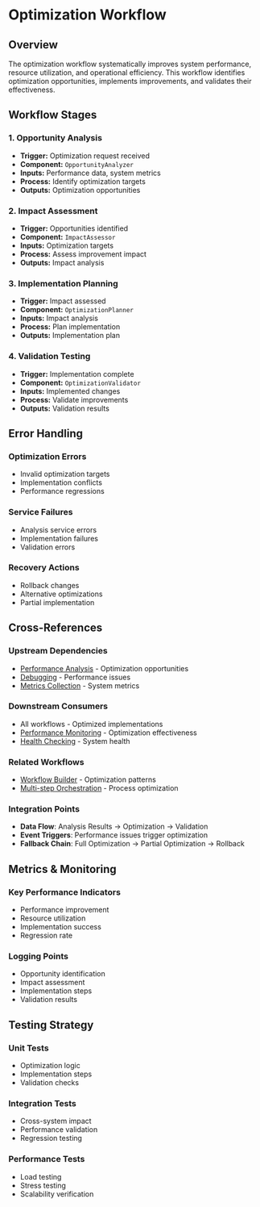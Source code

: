 # Optimization Workflow

## Overview

The optimization workflow systematically improves system performance, resource utilization, and operational efficiency. This workflow identifies optimization opportunities, implements improvements, and validates their effectiveness.

## Workflow Stages

### 1. Opportunity Analysis
- **Trigger:** Optimization request received
- **Component:** `OpportunityAnalyzer`
- **Inputs:** Performance data, system metrics
- **Process:** Identify optimization targets
- **Outputs:** Optimization opportunities

### 2. Impact Assessment
- **Trigger:** Opportunities identified
- **Component:** `ImpactAssessor`
- **Inputs:** Optimization targets
- **Process:** Assess improvement impact
- **Outputs:** Impact analysis

### 3. Implementation Planning
- **Trigger:** Impact assessed
- **Component:** `OptimizationPlanner`
- **Inputs:** Impact analysis
- **Process:** Plan implementation
- **Outputs:** Implementation plan

### 4. Validation Testing
- **Trigger:** Implementation complete
- **Component:** `OptimizationValidator`
- **Inputs:** Implemented changes
- **Process:** Validate improvements
- **Outputs:** Validation results

## Error Handling

### Optimization Errors
- Invalid optimization targets
- Implementation conflicts
- Performance regressions

### Service Failures
- Analysis service errors
- Implementation failures
- Validation errors

### Recovery Actions
- Rollback changes
- Alternative optimizations
- Partial implementation

## Cross-References

### Upstream Dependencies
- [Performance Analysis](./performance-analysis-workflow.md) - Optimization opportunities
- [Debugging](./debugging-workflow.md) - Performance issues
- [Metrics Collection](../monitoring-observability/metrics-collection-workflow.md) - System metrics

### Downstream Consumers
- All workflows - Optimized implementations
- [Performance Monitoring](../monitoring-observability/performance-monitoring-workflow.md) - Optimization effectiveness
- [Health Checking](../monitoring-observability/health-checking-workflow.md) - System health

### Related Workflows
- [Workflow Builder](./workflow-builder-workflow.md) - Optimization patterns
- [Multi-step Orchestration](../system-orchestration/multi-step-orchestration-workflow.md) - Process optimization

### Integration Points
- **Data Flow**: Analysis Results → Optimization → Validation
- **Event Triggers**: Performance issues trigger optimization
- **Fallback Chain**: Full Optimization → Partial Optimization → Rollback

## Metrics & Monitoring

### Key Performance Indicators
- Performance improvement
- Resource utilization
- Implementation success
- Regression rate

### Logging Points
- Opportunity identification
- Impact assessment
- Implementation steps
- Validation results

## Testing Strategy

### Unit Tests
- Optimization logic
- Implementation steps
- Validation checks

### Integration Tests
- Cross-system impact
- Performance validation
- Regression testing

### Performance Tests
- Load testing
- Stress testing
- Scalability verification 